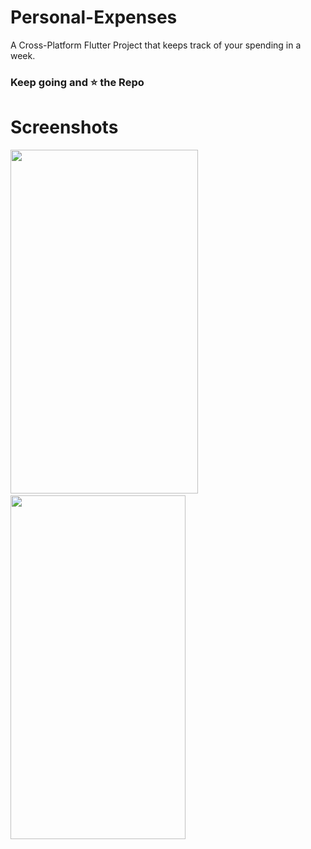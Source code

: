# Personal-Expenses

A Cross-Platform Flutter Project that keeps track of your spending in a week.
<br>


### Keep going and ⭐ the Repo


# Screenshots

<image src="ios.png" width="300" height="550"> &nbsp;&nbsp;&nbsp;&nbsp;<image src="android.png" width="280" height="550">
